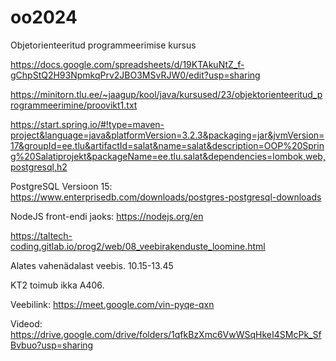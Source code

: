 # oo2024
Objetorienteeritud programmeerimise kursus


https://docs.google.com/spreadsheets/d/19KTAkuNtZ_f-gChpStQ2H93NpmkqPrv2JBO3MSvRJW0/edit?usp=sharing

https://minitorn.tlu.ee/~jaagup/kool/java/kursused/23/objektorienteeritud_programmeerimine/proovikt1.txt

https://start.spring.io/#!type=maven-project&language=java&platformVersion=3.2.3&packaging=jar&jvmVersion=17&groupId=ee.tlu&artifactId=salat&name=salat&description=OOP%20Spring%20Salatiprojekt&packageName=ee.tlu.salat&dependencies=lombok,web,postgresql,h2

PostgreSQL Versioon 15: https://www.enterprisedb.com/downloads/postgres-postgresql-downloads

NodeJS front-endi jaoks: https://nodejs.org/en

https://taltech-coding.gitlab.io/prog2/web/08_veebirakenduste_loomine.html

Alates vahenädalast veebis. 10.15-13.45

KT2 toimub ikka A406.

Veebilink: https://meet.google.com/vin-pyqe-qxn

Videod: https://drive.google.com/drive/folders/1qfkBzXmc6VwWSqHkeI4SMcPk_SfBvbuo?usp=sharing
